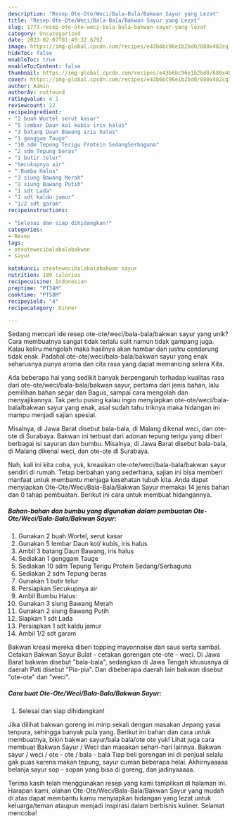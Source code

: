 ```yaml
---
description: "Resep Ote-Ote/Weci/Bala-Bala/Bakwan Sayur yang Lezat"
title: "Resep Ote-Ote/Weci/Bala-Bala/Bakwan Sayur yang Lezat"
slug: 1773-resep-ote-ote-weci-bala-bala-bakwan-sayur-yang-lezat
category: Uncategorized
date: 2023-02-07T01:49:32.679Z
image: https://img-global.cpcdn.com/recipes/e43b6bc96e1b2bd0/680x482cq70/ote-otewecibala-balabakwan-sayur-foto-resep-utama.jpg
hideToc: false
enableToc: true
enableTocContent: false
thumbnail: https://img-global.cpcdn.com/recipes/e43b6bc96e1b2bd0/680x482cq70/ote-otewecibala-balabakwan-sayur-foto-resep-utama.jpg
cover: https://img-global.cpcdn.com/recipes/e43b6bc96e1b2bd0/680x482cq70/ote-otewecibala-balabakwan-sayur-foto-resep-utama.jpg
author: Admin
authorAv: notfound
ratingvalue: 4.1
reviewcount: 22
recipeingredient:
- "2 buah Wortel serut kasar"
- "5 lembar Daun kol kubis iris halus"
- "3 batang Daun Bawang iris halus"
- "1 genggam Tauge"
- "10 sdm Tepung Terigu Protein SedangSerbaguna"
- "2 sdm Tepung beras"
- "1 butir telur"
- "Secukupnya air"
- " Bumbu Halus"
- "3 siung Bawang Merah"
- "2 siung Bawang Putih"
- "1 sdt Lada"
- "1 sdt kaldu jamur"
- "1/2 sdt garam"
recipeinstructions:

- "Selesai dan siap dihidangkan!"
categories:
- Resep
tags:
- oteotewecibalabalabakwan
- sayur

katakunci: oteotewecibalabalabakwan sayur 
nutrition: 189 calories
recipecuisine: Indonesian
preptime: "PT34M"
cooktime: "PT58M"
recipeyield: "4"
recipecategory: Dinner

---
```





Sedang mencari ide resep ote-ote/weci/bala-bala/bakwan sayur yang unik? Cara membuatnya sangat tidak terlalu sulit namun tidak gampang juga. Kalau keliru mengolah maka hasilnya akan hambar dan justru cenderung tidak enak. Padahal ote-ote/weci/bala-bala/bakwan sayur yang enak seharusnya punya aroma dan cita rasa yang dapat memancing selera Kita.





Ada beberapa hal yang sedikit banyak berpengaruh terhadap kualitas rasa dari ote-ote/weci/bala-bala/bakwan sayur, pertama dari jenis bahan, lalu pemilihan bahan segar dan Bagus, sampai cara mengolah dan menyajikannya. Tak perlu pusing kalau ingin menyiapkan ote-ote/weci/bala-bala/bakwan sayur yang enak,      asal sudah tahu triknya maka hidangan ini mampu menjadi sajian spesial.














Misalnya, di Jawa Barat disebut bala-bala, di Malang dikenal weci, dan ote-ote di Surabaya. Bakwan ini terbuat dari adonan tepung terigu yang diberi berbagai isi sayuran dan bumbu. Misalnya, di Jawa Barat disebut bala-bala, di Malang dikenal weci, dan ote-ote di Surabaya.






Nah, kali ini kita coba, yuk, kreasikan ote-ote/weci/bala-bala/bakwan sayur sendiri di rumah. Tetap berbahan yang sederhana, sajian ini bisa memberi manfaat untuk membantu menjaga kesehatan tubuh kita. Anda dapat menyiapkan Ote-Ote/Weci/Bala-Bala/Bakwan Sayur memakai 14 jenis bahan dan 0 tahap pembuatan. Berikut ini cara untuk membuat hidangannya.

<!--inarticleads1-->

##### Bahan-bahan dan bumbu yang digunakan dalam pembuatan Ote-Ote/Weci/Bala-Bala/Bakwan Sayur:

1. Gunakan 2 buah Wortel, serut kasar
1. Gunakan 5 lembar Daun kol/ kubis, iris halus
1. Ambil 3 batang Daun Bawang, iris halus
1. Sediakan 1 genggam Tauge
1. Sediakan 10 sdm Tepung Terigu Protein Sedang/Serbaguna
1. Sediakan 2 sdm Tepung beras
1. Gunakan 1 butir telur
1. Persiapkan Secukupnya air
1. Ambil  Bumbu Halus:
1. Gunakan 3 siung Bawang Merah
1. Gunakan 2 siung Bawang Putih
1. Siapkan 1 sdt Lada
1. Persiapkan 1 sdt kaldu jamur
1. Ambil 1/2 sdt garam


Bakwan kreasi mereka diberi topping mayonnaise dan saus serta sambal. Cetakan Bakwan Sayur Bulat - cetakan gorengan ote-ote - weci. Di Jawa Barat bakwan disebut &#34;bala-bala&#34;, sedangkan di Jawa Tengah khususnya di daerah Pati disebut &#34;Pia-pia&#34;. Dan dibeberapa daerah lain bakwan disebut &#34;ote-ote&#34; dan &#34;weci&#34;. 

<!--inarticleads2-->

##### Cara buat Ote-Ote/Weci/Bala-Bala/Bakwan Sayur:


1. Selesai dan siap dihidangkan!

Jika dilihat bakwan goreng ini mirip sekali dengan masakan Jepang yasai tenpura, sehingga banyak pula yang. Berikut ini bahan dan cara untuk membuatnya, bikin bakwan sayur/bala bala/ote ote yuk! Lihat juga cara membuat Bakwan Sayur / Weci dan masakan sehari-hari lainnya. Bakwan sayur / weci / ote - ote / bala - bala Tiap beli gorengan ini di penjual selalu gak puas karena makan tepung, sayur cuman beberapa helai. Akhirnyaaaaa belanja sayur sop - sopan yang bisa di goreng, dan jadinyaaaaa. 

Terima kasih telah menggunakan resep yang kami tampilkan di halaman ini. Harapan kami, olahan Ote-Ote/Weci/Bala-Bala/Bakwan Sayur yang mudah di atas dapat membantu kamu menyiapkan hidangan yang lezat untuk keluarga/teman ataupun menjadi inspirasi dalam berbisnis kuliner. Selamat mencoba!
